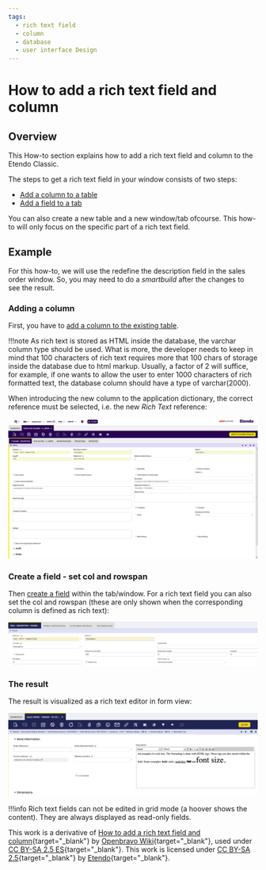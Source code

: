 ```yaml
---
tags: 
  - rich text field
  - column
  - database
  - user interface Design
---
```


#  How to add a rich text field and column
 
  
##  Overview

This How-to section explains how to add a rich text field and column to the Etendo Classic.

The steps to get a rich text field in your window consists of two steps: 

- [Add a column to a table](/developer-guide/etendo-classic/how-to-guides/How_to_add_Columns_to_a_Table/)
- [Add a field to a tab](/developer-guide/etendo-classic/how-to-guides/How_to_add_a_field_to_a_Window_Tab/)

You can also create a new table and a new window/tab ofcourse.
This how-to will only focus on the specific part of a rich text field.

  
##  Example 

For this how-to, we will use the redefine the description field in the sales order window. So, you may need to do a *smartbuild* after the changes to see the result.


  
###  Adding a column

First, you have to [add a column to the existing table](../../../developer-guide/etendo-classic/how-to-guides/How_to_add_Columns_to_a_Table.md).


!!!note
    As rich text is stored as HTML inside the database, the varchar column type
    should be used. What is more, the developer needs to keep in mind that 100
    characters of rich text requires more that 100 chars of storage inside the
    database due to html markup. Usually, a factor of 2 will suffice, for example,
    if one wants to allow the user to enter 1000 characters of rich formatted
    text, the database column should have a type of varchar(2000).  

  
When introducing the new column to the application dictionary, the correct
reference must be selected, i.e. the new _Rich Text_ reference:


![](../../../assets/developer-guide/etendo-classic/how-to-guides/how_to_add_a_rich_text_field_and_column-1.png)

###  Create a field - set col and rowspan

Then [create a field](/developer-guide/etendo-classic/how-to-guides/How_to_add_a_field_to_a_Window_Tab/) within the tab/window. For a rich text field you can
also set the col and rowspan (these are only shown when the corresponding
column is defined as rich text):

![](../../../assets/developer-guide/etendo-classic/how-to-guides/How_to_add_a_rich_text_field_and_column-2.png) 


###  The result

The result is visualized as a rich text editor in form view:

![](../../../assets/developer-guide/etendo-classic/how-to-guides/How_to_add_a_rich_text_field_and_column-3.png) 

  

!!!info
    Rich text fields can not be edited in grid mode (a hoover shows the
    content). They are always displayed as read-only fields.  

  


This work is a derivative of [How to add a rich text field and column](http://wiki.openbravo.com/wiki/How_to_add_a_rich_text_field_and_column){target="\_blank"} by [Openbravo Wiki](http://wiki.openbravo.com/wiki/Welcome_to_Openbravo){target="\_blank"}, used under [CC BY-SA 2.5 ES](https://creativecommons.org/licenses/by-sa/2.5/es/){target="\_blank"}. This work is licensed under [CC BY-SA 2.5](https://creativecommons.org/licenses/by-sa/2.5/){target="\_blank"} by [Etendo](https://etendo.software){target="\_blank"}. 

